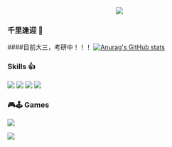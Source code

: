 <p align="center"><img src="https://i.imgur.com/A6bWGFl.gif"/></p>



### 千里逢迎 👋

####目前大三，考研中！！！
[![Anurag's GitHub stats](https://github-readme-stats.vercel.app/api?username=SoBigLikeMe)](https://github.com/anuraghazra/github-readme-stats)

### Skills 👍
[![](https://img.shields.io/badge/Golang-1E90FF?style=flat-square&logo=go&logoColor=white)](#)
[![](https://img.shields.io/badge/-JavaScript-red?style=flat-square&logo=javascript&logoColor=white)](#)
[![](https://img.shields.io/badge/bilibili-fb7299?style=flat-square&logo=Bilibili&logoColor=white)](#)
[![](https://img.shields.io/badge/HTML-#E34F26?style=flat-square&logo=HTML&logoColor=white)](#)











### 🎮🕹 Games
[<img src="https://img.shields.io/badge/Steam-%23000000.svg?&style=for-the-badge&logo=steam&logoColor=white" />](https://steamcommunity.com/profiles/76561198429072902/)

<img src="https://imgur.com/rilHVxA.png"/>
